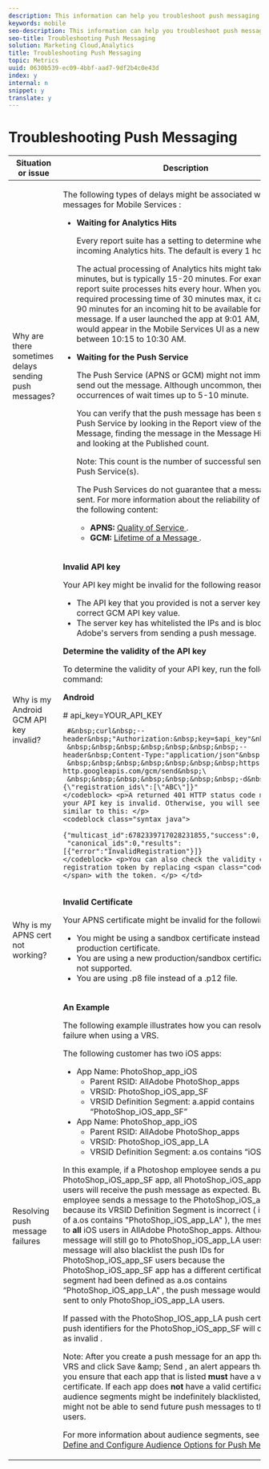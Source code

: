 ```yaml
---
description: This information can help you troubleshoot push messaging.
keywords: mobile
seo-description: This information can help you troubleshoot push messaging.
seo-title: Troubleshooting Push Messaging
solution: Marketing Cloud,Analytics
title: Troubleshooting Push Messaging
topic: Metrics
uuid: 0630b539-ec09-4bbf-aad7-9df2b4c0e43d
index: y
internal: n
snippet: y
translate: y
---
```


# Troubleshooting Push Messaging


<table id="table_AFEA60DA4FDE49A9825D1763CA2B284C"> 
 <thead> 
  <tr> 
   <th colname="col1" class="entry"> Situation or issue </th> 
   <th colname="col2" class="entry"> Description </th> 
  </tr> 
 </thead>
 <tbody> 
  <tr> 
   <td colname="col1"> <p>Why are there sometimes delays sending push messages? </p> </td> 
   <td colname="col2"> <p>The following types of delays might be associated with push messages for <span class="keyword"> Mobile Services </span>: </p> <p> 
     <ul id="ul_2D640D3BD7DE4DA1914946F2206154A8"> 
      <li id="li_46B67732DA274D6CABA6DCD63A444128"><b>Waiting for Analytics Hits</b> <p>Every report suite has a setting to determine when to process incoming <span class="keyword"> Analytics </span> hits. The default is every 1 hour. </p> <p> The actual processing of <span class="keyword"> Analytics </span> hits might take up to 30 minutes, but is typically 15-20 minutes. For example, a report suite processes hits every hour. When you factor the required processing time of 30 minutes max, it can take up to 90 minutes for an incoming hit to be available for a push message. If a user launched the app at 9:01 AM, the hit would appear in the <span class="keyword"> Mobile Services </span> UI as a new unique user between 10:15 to 10:30 AM. </p> </li> 
      <li id="li_DADD236C565A45B5988AC33A96EEE822"><b>Waiting for the Push Service</b> <p>The Push Service (APNS or GCM) might not immediately send out the message. Although uncommon, there have been occurrences of wait times up to 5-10 minute. </p> <p>You can verify that the push message has been sent to the Push Service by looking in the <span class="uicontrol"> Report </span> view of the Push Message, finding the message in the <span class="uicontrol"> Message History </span> table, and looking at the <span class="uicontrol"> Published </span> count. <p type="tip">Note:  This count is the number of successful sends to the Push Service(s). </p> </p> <p>The Push Services do not guarantee that a message will be sent. For more information about the reliability of service, see the following content: 
        <ul id="ul_D3CA7889C22D4F218C2369944D265510"> 
         <li id="li_27D06381ED7D462D823050C80445F5E6"><b>APNS: </b> <a href="https://developer.apple.com/library/content/documentation/NetworkingInternet/Conceptual/RemoteNotificationsPG/APNSOverview.html#//apple_ref/doc/uid/TP40008194-CH8-SW5l" format="html" scope="external"> Quality of Service </a>. </li> 
         <li id="li_5AEE192DC11B493F803A8110F3AE6EF2"><b>GCM: </b> <a href="https://developers.google.com/cloud-messaging/concept-options#lifetime" format="https" scope="external"> Lifetime of a Message </a>. </li> 
        </ul> </p> </li> 
     </ul> </p> </td> 
  </tr> 
  <tr> 
   <td colname="col1"> <p>Why is my Android GCM API key invalid? </p> </td> 
   <td colname="col2"> <p><b>Invalid API key</b> </p> <p>Your API key might be invalid for the following reasons: </p> <p> 
     <ul id="ul_2259DA116928464987B8913D01794430"> 
      <li id="li_7EDBEFE26D5F4C8FBEC9C2224828D390">The API key that you provided is not a server key with the correct GCM API key value. </li> 
      <li id="li_E505A406614E4FAC91B77177A2CB9652">The server key has whitelisted the IPs and is blocking Adobe's servers from sending a push message. </li> 
     </ul> </p> <p><b>Determine the validity of the API key</b> </p> <p>To determine the validity of your API key, run the following command: </p> <p><b>Android</b> </p> 
    <codeblock class="syntax java">
      #&nbsp;api_key=YOUR_API_KEY 
      
     #&nbsp;curl&nbsp;--header&nbsp;"Authorization:&nbsp;key=$api_key"&nbsp;\ 
     &nbsp;&nbsp;&nbsp;&nbsp;&nbsp;&nbsp;&nbsp;--header&nbsp;Content-Type:"application/json"&nbsp;\ 
     &nbsp;&nbsp;&nbsp;&nbsp;&nbsp;&nbsp;&nbsp;https://gcm-http.googleapis.com/gcm/send&nbsp;\ 
     &nbsp;&nbsp;&nbsp;&nbsp;&nbsp;&nbsp;&nbsp;-d&nbsp;"{\"registration_ids\":[\"ABC\"]}" 
    </codeblock> <p>A returned 401 HTTP status code means that your API key is invalid. Otherwise, you will see something similar to this: </p> 
    <codeblock class="syntax java">
      {"multicast_id":6782339717028231855,"success":0,"failure":1, 
     "canonical_ids":0,"results":[{"error":"InvalidRegistration"}]} 
    </codeblock> <p>You can also check the validity of a registration token by replacing <span class="codeph"> "ABC" </span> with the token. </p> </td> 
  </tr> 
  <tr> 
   <td colname="col1"> <p>Why is my APNS cert not working? </p> </td> 
   <td colname="col2"> <p><b>Invalid Certificate</b> </p> <p>Your APNS certificate might be invalid for the following reasons: </p> <p> 
     <ul id="ul_58F45F7223CF4DC0A6EFD69807B6ABB8"> 
      <li id="li_CFB6258079E54945A68E4372BB2192E2">You might be using a sandbox certificate instead of the production certificate. </li> 
      <li id="li_519ED2AFA6014F7486B0230B862F0626">You are using a new production/sandbox certificate that is not supported. </li> 
      <li id="li_2D727A1CEB1E4A3A9098F55BF9DA05E0">You are using .p8 file instead of a .p12 file. </li> 
     </ul> </p> </td> 
  </tr> 
  <tr> 
   <td colname="col1"> Resolving push message failures </td> 
   <td colname="col2"> <p><b>An Example</b> </p> <p>The following example illustrates how you can resolve a push failure when using a VRS. </p> <p>The following customer has two iOS apps: </p> <p> 
     <ul id="ul_FB9CC3EE1C94405383FB0832E3CF8EAF"> 
      <li id="li_BA9F519BB05D43B6A34B3D202D7D240D">App Name: PhotoShop_app_iOS 
       <ul id="ul_6D14264A6BC14931B6A426C145AAB907"> 
        <li id="li_F606AE05DD6F4E399004C0D5E1903912">Parent RSID: AllAdobe PhotoShop_apps </li> 
        <li id="li_D545414062874B65917439EA9E082315">VRSID: PhotoShop_iOS_app_SF </li> 
        <li id="li_278B3961637440B88EB892071768D4A9">VRSID Definition Segment: <span class="codeph"> a.appid contains “PhotoShop_iOS_app_SF” </span> </li> 
       </ul> </li> 
      <li id="li_B044F54889674162977B4A0138C32941">App Name: PhotoShop_app_iOS 
       <ul id="ul_EBC641A23E4E476BB26D913E57288AB6"> 
        <li id="li_F78D5AC0D58D4BFCBFC9C141E2163BFC">Parent RSID: AllAdobe PhotoShop_apps </li> 
        <li id="li_DBAC785F7890428CA786F5E94FDD5995">VRSID: PhotoShop_iOS_app_LA </li> 
        <li id="li_1F1AB96B357F4B01B4BDF34AE71C8E80">VRSID Definition Segment: <span class="codeph"> a.os contains “iOS” </span> </li> 
       </ul> </li> 
     </ul> </p> <p>In this example, if a Photoshop employee sends a push to the PhotoShop_iOS_app_SF app, all PhotoShop_iOS_app_SF app users will receive the push message as expected. But, if the employee sends a message to the PhotoShop_iOS_app_LA app, because its VRSID Definition Segment is incorrect ( <span class="codeph"> iOS </span> instead of <span class="codeph"> a.os contains "PhotoShop_iOS_app_LA" </span>), the message is sent to <b>all</b> iOS users in AllAdobe PhotoShop_apps. Although the message will still go to PhotoShop_iOS_app_LA users, the message will also blacklist the push IDs for PhotoShop_iOS_app_SF users because the PhotoShop_iOS_app_SF app has a different certificate. If the segment had been defined as <span class="codeph"> a.os contains “PhotoShop_iOS_app_LA” </span>, the push message would have been sent to only PhotoShop_iOS_app_LA users. </p> <p> If passed with the PhotoShop_IOS_app_LA push certificate, the push identifiers for the PhotoShop_iOS_app_SF will come back as <span class="codeph"> invalid </span>. </p> <p> <p type="warning">Note:  After you create a push message for an app that is using a VRS and click <span class="uicontrol"> Save &amp;amp; Send </span>, an alert appears that reminds you ensure that each app that is listed <b>must</b> have a valid certificate. If each app does <b>not</b> have a valid certificate, your audience segments might be indefinitely blacklisted, and you might not be able to send future push messages to the affected users. </p> </p> <p> For more information about audience segments, see <a href="../../in_app_messaging/t_create_push_message/c_audience-push-message.md#concept_2A4EFA42181B41A98477C0E9164E017E" format="dita" scope="local"> Audience: Define and Configure Audience Options for Push Messages </a>. </p> </td> 
  </tr> 
 </tbody> 
</table>


